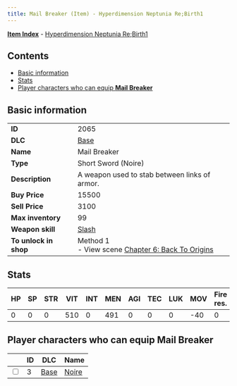 ```yaml
---
title: Mail Breaker (Item) - Hyperdimension Neptunia Re;Birth1
---
```


[**Item Index**](/neptunia/rb1/item/index.html) - [Hyperdimension Neptunia Re;Birth1](/neptunia/rb1)

## Contents

- [Basic information](#basic-information)
- [Stats](#stats)
- [Player characters who can equip **Mail Breaker**](#player-characters-who-can-equip-mail-breaker)
## Basic information

|   |   |
| -- | -- |
| **ID** | 2065 |
| **DLC** | [Base](/neptunia/rb1/dlc/1-base.html) |
| **Name** | Mail Breaker |
| **Type** | Short Sword (Noire) |
| **Description** | A weapon used to stab between links of armor. |
| **Buy Price** | 15500 |
| **Sell Price** | 3100 |
| **Max inventory** | 99 |
| **Weapon skill** | [Slash](/neptunia/rb1/skill/1-402-slash.html) |
| **To unlock in shop** | Method 1<br />- View scene [Chapter 6: Back To Origins](/neptunia/rb1/scene/1-607-chapter-6-back-to-origins.html) |


## Stats

| HP | SP | STR | VIT | INT | MEN | AGI | TEC | LUK | MOV | Fire res. | Ice res. | Wind res. | Lightning res. |
| -- | -- | --- | --- | --- | --- | --- | --- | --- | --- | --------- | -------- | --------- | -------------- |
| 0 | 0 | 0 | 510 | 0 | 491 | 0 | 0 | 0 | -40 | 0 | 0 | 0 | 0 |


## Player characters who can equip **Mail Breaker**

|    | ID | DLC | Name |
| -- | -- | --- | ---- |
| <input type="checkbox" id="rb1-player-1-3" class="trackbox" /> | 3 | [Base](/neptunia/rb1/dlc/1-base.html) | [Noire](/neptunia/rb1/player/1-3-noire.html) |
